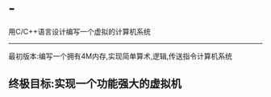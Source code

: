 # -
用C/C++语言设计编写一个虚拟的计算机系统

----------------------------------------
最初版本:编写一个拥有4M内存,实现简单算术,逻辑,传送指令计算机系统

终极目标:实现一个功能强大的虚拟机
-----------------------------------------

